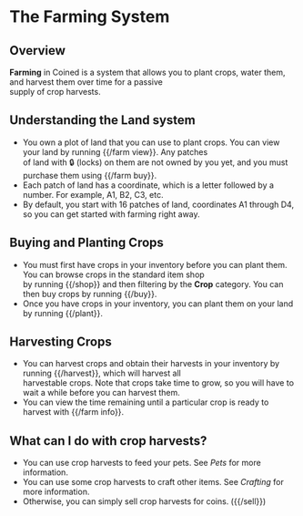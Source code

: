 # The Farming System

## Overview

**Farming** in Coined is a system that allows you to plant crops, water them, and harvest them over time for a passive \
supply of crop harvests.

## Understanding the Land system

- You own a plot of land that you can use to plant crops. You can view your land by running {{/farm view}}. Any patches \
of land with 🔒 (locks) on them are not owned by you yet, and you must purchase them using {{/farm buy}}.
- Each patch of land has a coordinate, which is a letter followed by a number. For example, A1, B2, C3, etc.
- By default, you start with 16 patches of land, coordinates A1 through D4, so you can get started with farming right away.

## Buying and Planting Crops

- You must first have crops in your inventory before you can plant them. You can browse crops in the standard item shop \
by running {{/shop}} and then filtering by the **Crop** category. You can then buy crops by running {{/buy}}.
- Once you have crops in your inventory, you can plant them on your land by running {{/plant}}.

## Harvesting Crops

- You can harvest crops and obtain their harvests in your inventory by running {{/harvest}}, which will harvest all \
harvestable crops. Note that crops take time to grow, so you will have to wait a while before you can harvest them.
- You can view the time remaining until a particular crop is ready to harvest with {{/farm info}}.

## What can I do with crop harvests?

- You can use crop harvests to feed your pets. See *Pets* for more information.
- You can use some crop harvests to craft other items. See *Crafting* for more information.
- Otherwise, you can simply sell crop harvests for coins. ({{/sell}})